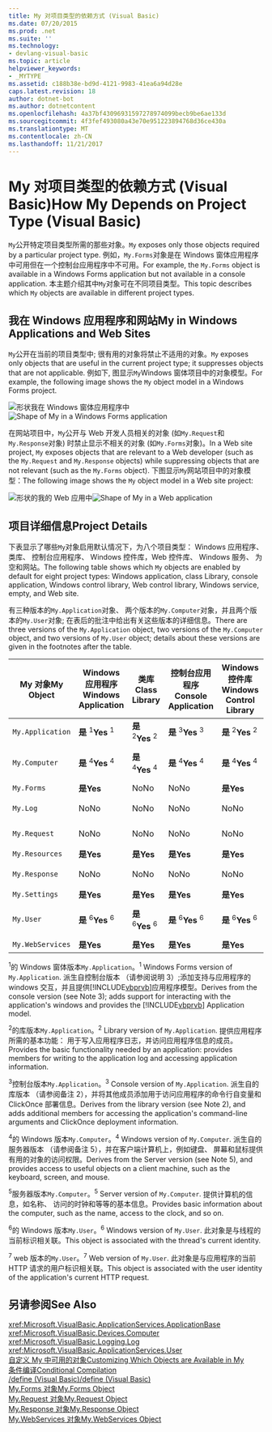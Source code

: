 ```yaml
---
title: My 对项目类型的依赖方式 (Visual Basic)
ms.date: 07/20/2015
ms.prod: .net
ms.suite: ''
ms.technology:
- devlang-visual-basic
ms.topic: article
helpviewer_keywords:
- _MYTYPE
ms.assetid: c188b38e-bd9d-4121-9983-41ea6a94d28e
caps.latest.revision: 18
author: dotnet-bot
ms.author: dotnetcontent
ms.openlocfilehash: 4a37bf43096931597278974099becb9be6ae133d
ms.sourcegitcommit: 4f3fef493080a43e70e951223894768d36ce430a
ms.translationtype: MT
ms.contentlocale: zh-CN
ms.lasthandoff: 11/21/2017
---
```

# <a name="how-my-depends-on-project-type-visual-basic"></a><span data-ttu-id="21ba1-102">My 对项目类型的依赖方式 (Visual Basic)</span><span class="sxs-lookup"><span data-stu-id="21ba1-102">How My Depends on Project Type (Visual Basic)</span></span>
<span data-ttu-id="21ba1-103">`My`公开特定项目类型所需的那些对象。</span><span class="sxs-lookup"><span data-stu-id="21ba1-103">`My` exposes only those objects required by a particular project type.</span></span> <span data-ttu-id="21ba1-104">例如，`My.Forms`对象是在 Windows 窗体应用程序中可用但在一个控制台应用程序中不可用。</span><span class="sxs-lookup"><span data-stu-id="21ba1-104">For example, the `My.Forms` object is available in a Windows Forms application but not available in a console application.</span></span> <span data-ttu-id="21ba1-105">本主题介绍其中`My`对象可在不同项目类型。</span><span class="sxs-lookup"><span data-stu-id="21ba1-105">This topic describes which `My` objects are available in different project types.</span></span>  
  
## <a name="my-in-windows-applications-and-web-sites"></a><span data-ttu-id="21ba1-106">我在 Windows 应用程序和网站</span><span class="sxs-lookup"><span data-stu-id="21ba1-106">My in Windows Applications and Web Sites</span></span>  
 <span data-ttu-id="21ba1-107">`My`公开在当前的项目类型中; 很有用的对象将禁止不适用的对象。</span><span class="sxs-lookup"><span data-stu-id="21ba1-107">`My` exposes only objects that are useful in the current project type; it suppresses objects that are not applicable.</span></span> <span data-ttu-id="21ba1-108">例如下, 图显示`My`Windows 窗体项目中的对象模型。</span><span class="sxs-lookup"><span data-stu-id="21ba1-108">For example, the following image shows the `My` object model in a Windows Forms project.</span></span>  
  
 <span data-ttu-id="21ba1-109">![形状我在 Windows 窗体应用程序中](../../../visual-basic/developing-apps/development-with-my/media/myinwinform.png "MyInWinForm")</span><span class="sxs-lookup"><span data-stu-id="21ba1-109">![Shape of My in a Windows Forms application](../../../visual-basic/developing-apps/development-with-my/media/myinwinform.png "MyInWinForm")</span></span>  
  
 <span data-ttu-id="21ba1-110">在网站项目中，`My`公开与 Web 开发人员相关的对象 (如`My.Request`和`My.Response`对象) 时禁止显示不相关的对象 (如`My.Forms`对象)。</span><span class="sxs-lookup"><span data-stu-id="21ba1-110">In a Web site project, `My` exposes objects that are relevant to a Web developer (such as the `My.Request` and `My.Response` objects) while suppressing objects that are not relevant (such as the `My.Forms` object).</span></span> <span data-ttu-id="21ba1-111">下图显示`My`网站项目中的对象模型：</span><span class="sxs-lookup"><span data-stu-id="21ba1-111">The following image shows the `My` object model in a Web site project:</span></span>  
  
 <span data-ttu-id="21ba1-112">![形状的我的 Web 应用中](../../../visual-basic/developing-apps/development-with-my/media/myinweb.png "MyInWeb")</span><span class="sxs-lookup"><span data-stu-id="21ba1-112">![Shape of My in a Web application](../../../visual-basic/developing-apps/development-with-my/media/myinweb.png "MyInWeb")</span></span>  
  
## <a name="project-details"></a><span data-ttu-id="21ba1-113">项目详细信息</span><span class="sxs-lookup"><span data-stu-id="21ba1-113">Project Details</span></span>  
 <span data-ttu-id="21ba1-114">下表显示了哪些`My`对象启用默认情况下，为八个项目类型： Windows 应用程序、 类库、 控制台应用程序、 Windows 控件库，Web 控件库、 Windows 服务、 为空和网站。</span><span class="sxs-lookup"><span data-stu-id="21ba1-114">The following table shows which `My` objects are enabled by default for eight project types: Windows application, class Library, console application, Windows control library, Web control library, Windows service, empty, and Web site.</span></span>  
  
 <span data-ttu-id="21ba1-115">有三种版本的`My.Application`对象、 两个版本的`My.Computer`对象，并且两个版本的`My.User`对象; 在表后的批注中给出有关这些版本的详细信息。</span><span class="sxs-lookup"><span data-stu-id="21ba1-115">There are three versions of the `My.Application` object, two versions of the `My.Computer` object, and two versions of `My.User` object; details about these versions are given in the footnotes after the table.</span></span>  
  
|<span data-ttu-id="21ba1-116">My 对象</span><span class="sxs-lookup"><span data-stu-id="21ba1-116">My Object</span></span>|<span data-ttu-id="21ba1-117">Windows 应用程序</span><span class="sxs-lookup"><span data-stu-id="21ba1-117">Windows Application</span></span>|<span data-ttu-id="21ba1-118">类库</span><span class="sxs-lookup"><span data-stu-id="21ba1-118">Class Library</span></span>|<span data-ttu-id="21ba1-119">控制台应用程序</span><span class="sxs-lookup"><span data-stu-id="21ba1-119">Console Application</span></span>|<span data-ttu-id="21ba1-120">Windows 控件库</span><span class="sxs-lookup"><span data-stu-id="21ba1-120">Windows Control Library</span></span>|<span data-ttu-id="21ba1-121">Web 控件库</span><span class="sxs-lookup"><span data-stu-id="21ba1-121">Web Control Library</span></span>|<span data-ttu-id="21ba1-122">Windows 服务</span><span class="sxs-lookup"><span data-stu-id="21ba1-122">Windows Service</span></span>|<span data-ttu-id="21ba1-123">空</span><span class="sxs-lookup"><span data-stu-id="21ba1-123">Empty</span></span>|<span data-ttu-id="21ba1-124">网站</span><span class="sxs-lookup"><span data-stu-id="21ba1-124">Web Site</span></span>|  
|---|---|---|---|---|---|---|---|---|  
|`My.Application`|<span data-ttu-id="21ba1-125">**是** <sup>1</sup></span><span class="sxs-lookup"><span data-stu-id="21ba1-125">**Yes** <sup>1</sup></span></span>|<span data-ttu-id="21ba1-126">**是** <sup>2</sup></span><span class="sxs-lookup"><span data-stu-id="21ba1-126">**Yes** <sup>2</sup></span></span>|<span data-ttu-id="21ba1-127">**是** <sup>3</sup></span><span class="sxs-lookup"><span data-stu-id="21ba1-127">**Yes** <sup>3</sup></span></span>|<span data-ttu-id="21ba1-128">**是** <sup>2</sup></span><span class="sxs-lookup"><span data-stu-id="21ba1-128">**Yes** <sup>2</sup></span></span>|<span data-ttu-id="21ba1-129">No</span><span class="sxs-lookup"><span data-stu-id="21ba1-129">No</span></span>|<span data-ttu-id="21ba1-130">**是** <sup>3</sup></span><span class="sxs-lookup"><span data-stu-id="21ba1-130">**Yes** <sup>3</sup></span></span>|<span data-ttu-id="21ba1-131">No</span><span class="sxs-lookup"><span data-stu-id="21ba1-131">No</span></span>|<span data-ttu-id="21ba1-132">No</span><span class="sxs-lookup"><span data-stu-id="21ba1-132">No</span></span>|  
|`My.Computer`|<span data-ttu-id="21ba1-133">**是** <sup>4</sup></span><span class="sxs-lookup"><span data-stu-id="21ba1-133">**Yes** <sup>4</sup></span></span>|<span data-ttu-id="21ba1-134">**是** <sup>4</sup></span><span class="sxs-lookup"><span data-stu-id="21ba1-134">**Yes** <sup>4</sup></span></span>|<span data-ttu-id="21ba1-135">**是** <sup>4</sup></span><span class="sxs-lookup"><span data-stu-id="21ba1-135">**Yes** <sup>4</sup></span></span>|<span data-ttu-id="21ba1-136">**是** <sup>4</sup></span><span class="sxs-lookup"><span data-stu-id="21ba1-136">**Yes** <sup>4</sup></span></span>|<span data-ttu-id="21ba1-137">**是** <sup>5</sup></span><span class="sxs-lookup"><span data-stu-id="21ba1-137">**Yes** <sup>5</sup></span></span>|<span data-ttu-id="21ba1-138">**是** <sup>4</sup></span><span class="sxs-lookup"><span data-stu-id="21ba1-138">**Yes** <sup>4</sup></span></span>|<span data-ttu-id="21ba1-139">No</span><span class="sxs-lookup"><span data-stu-id="21ba1-139">No</span></span>|<span data-ttu-id="21ba1-140">**是** <sup>5</sup></span><span class="sxs-lookup"><span data-stu-id="21ba1-140">**Yes** <sup>5</sup></span></span>|  
|`My.Forms`|<span data-ttu-id="21ba1-141">**是**</span><span class="sxs-lookup"><span data-stu-id="21ba1-141">**Yes**</span></span>|<span data-ttu-id="21ba1-142">No</span><span class="sxs-lookup"><span data-stu-id="21ba1-142">No</span></span>|<span data-ttu-id="21ba1-143">No</span><span class="sxs-lookup"><span data-stu-id="21ba1-143">No</span></span>|<span data-ttu-id="21ba1-144">**是**</span><span class="sxs-lookup"><span data-stu-id="21ba1-144">**Yes**</span></span>|<span data-ttu-id="21ba1-145">No</span><span class="sxs-lookup"><span data-stu-id="21ba1-145">No</span></span>|<span data-ttu-id="21ba1-146">No</span><span class="sxs-lookup"><span data-stu-id="21ba1-146">No</span></span>|<span data-ttu-id="21ba1-147">No</span><span class="sxs-lookup"><span data-stu-id="21ba1-147">No</span></span>|<span data-ttu-id="21ba1-148">No</span><span class="sxs-lookup"><span data-stu-id="21ba1-148">No</span></span>|  
|`My.Log`|<span data-ttu-id="21ba1-149">No</span><span class="sxs-lookup"><span data-stu-id="21ba1-149">No</span></span>|<span data-ttu-id="21ba1-150">No</span><span class="sxs-lookup"><span data-stu-id="21ba1-150">No</span></span>|<span data-ttu-id="21ba1-151">No</span><span class="sxs-lookup"><span data-stu-id="21ba1-151">No</span></span>|<span data-ttu-id="21ba1-152">No</span><span class="sxs-lookup"><span data-stu-id="21ba1-152">No</span></span>|<span data-ttu-id="21ba1-153">No</span><span class="sxs-lookup"><span data-stu-id="21ba1-153">No</span></span>|<span data-ttu-id="21ba1-154">No</span><span class="sxs-lookup"><span data-stu-id="21ba1-154">No</span></span>|<span data-ttu-id="21ba1-155">No</span><span class="sxs-lookup"><span data-stu-id="21ba1-155">No</span></span>|<span data-ttu-id="21ba1-156">**是**</span><span class="sxs-lookup"><span data-stu-id="21ba1-156">**Yes**</span></span>|  
|`My.Request`|<span data-ttu-id="21ba1-157">No</span><span class="sxs-lookup"><span data-stu-id="21ba1-157">No</span></span>|<span data-ttu-id="21ba1-158">No</span><span class="sxs-lookup"><span data-stu-id="21ba1-158">No</span></span>|<span data-ttu-id="21ba1-159">No</span><span class="sxs-lookup"><span data-stu-id="21ba1-159">No</span></span>|<span data-ttu-id="21ba1-160">No</span><span class="sxs-lookup"><span data-stu-id="21ba1-160">No</span></span>|<span data-ttu-id="21ba1-161">No</span><span class="sxs-lookup"><span data-stu-id="21ba1-161">No</span></span>|<span data-ttu-id="21ba1-162">No</span><span class="sxs-lookup"><span data-stu-id="21ba1-162">No</span></span>|<span data-ttu-id="21ba1-163">No</span><span class="sxs-lookup"><span data-stu-id="21ba1-163">No</span></span>|<span data-ttu-id="21ba1-164">**是**</span><span class="sxs-lookup"><span data-stu-id="21ba1-164">**Yes**</span></span>|  
|`My.Resources`|<span data-ttu-id="21ba1-165">**是**</span><span class="sxs-lookup"><span data-stu-id="21ba1-165">**Yes**</span></span>|<span data-ttu-id="21ba1-166">**是**</span><span class="sxs-lookup"><span data-stu-id="21ba1-166">**Yes**</span></span>|<span data-ttu-id="21ba1-167">**是**</span><span class="sxs-lookup"><span data-stu-id="21ba1-167">**Yes**</span></span>|<span data-ttu-id="21ba1-168">**是**</span><span class="sxs-lookup"><span data-stu-id="21ba1-168">**Yes**</span></span>|<span data-ttu-id="21ba1-169">**是**</span><span class="sxs-lookup"><span data-stu-id="21ba1-169">**Yes**</span></span>|<span data-ttu-id="21ba1-170">**是**</span><span class="sxs-lookup"><span data-stu-id="21ba1-170">**Yes**</span></span>|<span data-ttu-id="21ba1-171">No</span><span class="sxs-lookup"><span data-stu-id="21ba1-171">No</span></span>|<span data-ttu-id="21ba1-172">No</span><span class="sxs-lookup"><span data-stu-id="21ba1-172">No</span></span>|  
|`My.Response`|<span data-ttu-id="21ba1-173">No</span><span class="sxs-lookup"><span data-stu-id="21ba1-173">No</span></span>|<span data-ttu-id="21ba1-174">No</span><span class="sxs-lookup"><span data-stu-id="21ba1-174">No</span></span>|<span data-ttu-id="21ba1-175">No</span><span class="sxs-lookup"><span data-stu-id="21ba1-175">No</span></span>|<span data-ttu-id="21ba1-176">No</span><span class="sxs-lookup"><span data-stu-id="21ba1-176">No</span></span>|<span data-ttu-id="21ba1-177">No</span><span class="sxs-lookup"><span data-stu-id="21ba1-177">No</span></span>|<span data-ttu-id="21ba1-178">No</span><span class="sxs-lookup"><span data-stu-id="21ba1-178">No</span></span>|<span data-ttu-id="21ba1-179">No</span><span class="sxs-lookup"><span data-stu-id="21ba1-179">No</span></span>|<span data-ttu-id="21ba1-180">**是**</span><span class="sxs-lookup"><span data-stu-id="21ba1-180">**Yes**</span></span>|  
|`My.Settings`|<span data-ttu-id="21ba1-181">**是**</span><span class="sxs-lookup"><span data-stu-id="21ba1-181">**Yes**</span></span>|<span data-ttu-id="21ba1-182">**是**</span><span class="sxs-lookup"><span data-stu-id="21ba1-182">**Yes**</span></span>|<span data-ttu-id="21ba1-183">**是**</span><span class="sxs-lookup"><span data-stu-id="21ba1-183">**Yes**</span></span>|<span data-ttu-id="21ba1-184">**是**</span><span class="sxs-lookup"><span data-stu-id="21ba1-184">**Yes**</span></span>|<span data-ttu-id="21ba1-185">**是**</span><span class="sxs-lookup"><span data-stu-id="21ba1-185">**Yes**</span></span>|<span data-ttu-id="21ba1-186">**是**</span><span class="sxs-lookup"><span data-stu-id="21ba1-186">**Yes**</span></span>|<span data-ttu-id="21ba1-187">No</span><span class="sxs-lookup"><span data-stu-id="21ba1-187">No</span></span>|<span data-ttu-id="21ba1-188">No</span><span class="sxs-lookup"><span data-stu-id="21ba1-188">No</span></span>|  
|`My.User`|<span data-ttu-id="21ba1-189">**是** <sup>6</sup></span><span class="sxs-lookup"><span data-stu-id="21ba1-189">**Yes** <sup>6</sup></span></span>|<span data-ttu-id="21ba1-190">**是** <sup>6</sup></span><span class="sxs-lookup"><span data-stu-id="21ba1-190">**Yes** <sup>6</sup></span></span>|<span data-ttu-id="21ba1-191">**是** <sup>6</sup></span><span class="sxs-lookup"><span data-stu-id="21ba1-191">**Yes** <sup>6</sup></span></span>|<span data-ttu-id="21ba1-192">**是** <sup>6</sup></span><span class="sxs-lookup"><span data-stu-id="21ba1-192">**Yes** <sup>6</sup></span></span>|<span data-ttu-id="21ba1-193">**是** <sup>7</sup></span><span class="sxs-lookup"><span data-stu-id="21ba1-193">**Yes** <sup>7</sup></span></span>|<span data-ttu-id="21ba1-194">**是** <sup>6</sup></span><span class="sxs-lookup"><span data-stu-id="21ba1-194">**Yes** <sup>6</sup></span></span>|<span data-ttu-id="21ba1-195">No</span><span class="sxs-lookup"><span data-stu-id="21ba1-195">No</span></span>|<span data-ttu-id="21ba1-196">**是** <sup>7</sup></span><span class="sxs-lookup"><span data-stu-id="21ba1-196">**Yes** <sup>7</sup></span></span>|  
|`My.WebServices`|<span data-ttu-id="21ba1-197">**是**</span><span class="sxs-lookup"><span data-stu-id="21ba1-197">**Yes**</span></span>|<span data-ttu-id="21ba1-198">**是**</span><span class="sxs-lookup"><span data-stu-id="21ba1-198">**Yes**</span></span>|<span data-ttu-id="21ba1-199">**是**</span><span class="sxs-lookup"><span data-stu-id="21ba1-199">**Yes**</span></span>|<span data-ttu-id="21ba1-200">**是**</span><span class="sxs-lookup"><span data-stu-id="21ba1-200">**Yes**</span></span>|<span data-ttu-id="21ba1-201">**是**</span><span class="sxs-lookup"><span data-stu-id="21ba1-201">**Yes**</span></span>|<span data-ttu-id="21ba1-202">**是**</span><span class="sxs-lookup"><span data-stu-id="21ba1-202">**Yes**</span></span>|<span data-ttu-id="21ba1-203">No</span><span class="sxs-lookup"><span data-stu-id="21ba1-203">No</span></span>|<span data-ttu-id="21ba1-204">No</span><span class="sxs-lookup"><span data-stu-id="21ba1-204">No</span></span>|  
  
 <span data-ttu-id="21ba1-205"><sup>1</sup>的 Windows 窗体版本`My.Application`。</span><span class="sxs-lookup"><span data-stu-id="21ba1-205"><sup>1</sup> Windows Forms version of `My.Application`.</span></span> <span data-ttu-id="21ba1-206">派生自控制台版本 （请参阅说明 3）;添加支持与应用程序的 windows 交互，并且提供[!INCLUDE[vbprvb](~/includes/vbprvb-md.md)]应用程序模型。</span><span class="sxs-lookup"><span data-stu-id="21ba1-206">Derives from the console version (see Note 3); adds support for interacting with the application's windows and provides the [!INCLUDE[vbprvb](~/includes/vbprvb-md.md)] Application model.</span></span>  
  
 <span data-ttu-id="21ba1-207"><sup>2</sup>的库版本`My.Application`。</span><span class="sxs-lookup"><span data-stu-id="21ba1-207"><sup>2</sup> Library version of `My.Application`.</span></span> <span data-ttu-id="21ba1-208">提供应用程序所需的基本功能： 用于写入应用程序日志，并访问应用程序信息的成员。</span><span class="sxs-lookup"><span data-stu-id="21ba1-208">Provides the basic functionality needed by an application: provides members for writing to the application log and accessing application information.</span></span>  
  
 <span data-ttu-id="21ba1-209"><sup>3</sup>控制台版本`My.Application`。</span><span class="sxs-lookup"><span data-stu-id="21ba1-209"><sup>3</sup> Console version of `My.Application`.</span></span> <span data-ttu-id="21ba1-210">派生自的库版本 （请参阅备注 2），并将其他成员添加用于访问应用程序的命令行自变量和 ClickOnce 部署信息。</span><span class="sxs-lookup"><span data-stu-id="21ba1-210">Derives from the library version (see Note 2), and adds additional members for accessing the application's command-line arguments and ClickOnce deployment information.</span></span>  
  
 <span data-ttu-id="21ba1-211"><sup>4</sup>的 Windows 版本`My.Computer`。</span><span class="sxs-lookup"><span data-stu-id="21ba1-211"><sup>4</sup> Windows version of `My.Computer`.</span></span> <span data-ttu-id="21ba1-212">派生自的服务器版本 （请参阅备注 5），并在客户端计算机上，例如键盘、 屏幕和鼠标提供有用的对象的访问权限。</span><span class="sxs-lookup"><span data-stu-id="21ba1-212">Derives from the Server version (see Note 5), and provides access to useful objects on a client machine, such as the keyboard, screen, and mouse.</span></span>  
  
 <span data-ttu-id="21ba1-213"><sup>5</sup>服务器版本`My.Computer`。</span><span class="sxs-lookup"><span data-stu-id="21ba1-213"><sup>5</sup> Server version of `My.Computer`.</span></span> <span data-ttu-id="21ba1-214">提供计算机的信息，如名称、 访问的时钟和等等的基本信息。</span><span class="sxs-lookup"><span data-stu-id="21ba1-214">Provides basic information about the computer, such as the name, access to the clock, and so on.</span></span>  
  
 <span data-ttu-id="21ba1-215"><sup>6</sup>的 Windows 版本`My.User`。</span><span class="sxs-lookup"><span data-stu-id="21ba1-215"><sup>6</sup> Windows version of `My.User`.</span></span> <span data-ttu-id="21ba1-216">此对象是与线程的当前标识相关联。</span><span class="sxs-lookup"><span data-stu-id="21ba1-216">This object is associated with the thread's current identity.</span></span>  
  
 <span data-ttu-id="21ba1-217"><sup>7</sup> web 版本的`My.User`。</span><span class="sxs-lookup"><span data-stu-id="21ba1-217"><sup>7</sup> Web version of `My.User`.</span></span> <span data-ttu-id="21ba1-218">此对象是与应用程序的当前 HTTP 请求的用户标识相关联。</span><span class="sxs-lookup"><span data-stu-id="21ba1-218">This object is associated with the user identity of the application's current HTTP request.</span></span>  
  
## <a name="see-also"></a><span data-ttu-id="21ba1-219">另请参阅</span><span class="sxs-lookup"><span data-stu-id="21ba1-219">See Also</span></span>  
 <xref:Microsoft.VisualBasic.ApplicationServices.ApplicationBase>  
 <xref:Microsoft.VisualBasic.Devices.Computer>  
 <xref:Microsoft.VisualBasic.Logging.Log>  
 <xref:Microsoft.VisualBasic.ApplicationServices.User>  
 [<span data-ttu-id="21ba1-220">自定义 My 中可用的对象</span><span class="sxs-lookup"><span data-stu-id="21ba1-220">Customizing Which Objects are Available in My</span></span>](../../../visual-basic/developing-apps/customizing-extending-my/customizing-which-objects-are-available-in-my.md)  
 [<span data-ttu-id="21ba1-221">条件编译</span><span class="sxs-lookup"><span data-stu-id="21ba1-221">Conditional Compilation</span></span>](../../../visual-basic/programming-guide/program-structure/conditional-compilation.md)  
 [<span data-ttu-id="21ba1-222">/define (Visual Basic)</span><span class="sxs-lookup"><span data-stu-id="21ba1-222">/define (Visual Basic)</span></span>](../../../visual-basic/reference/command-line-compiler/define.md)  
 [<span data-ttu-id="21ba1-223">My.Forms 对象</span><span class="sxs-lookup"><span data-stu-id="21ba1-223">My.Forms Object</span></span>](../../../visual-basic/language-reference/objects/my-forms-object.md)  
 [<span data-ttu-id="21ba1-224">My.Request 对象</span><span class="sxs-lookup"><span data-stu-id="21ba1-224">My.Request Object</span></span>](../../../visual-basic/language-reference/objects/my-request-object.md)  
 [<span data-ttu-id="21ba1-225">My.Response 对象</span><span class="sxs-lookup"><span data-stu-id="21ba1-225">My.Response Object</span></span>](../../../visual-basic/language-reference/objects/my-response-object.md)  
 [<span data-ttu-id="21ba1-226">My.WebServices 对象</span><span class="sxs-lookup"><span data-stu-id="21ba1-226">My.WebServices Object</span></span>](../../../visual-basic/language-reference/objects/my-webservices-object.md)
